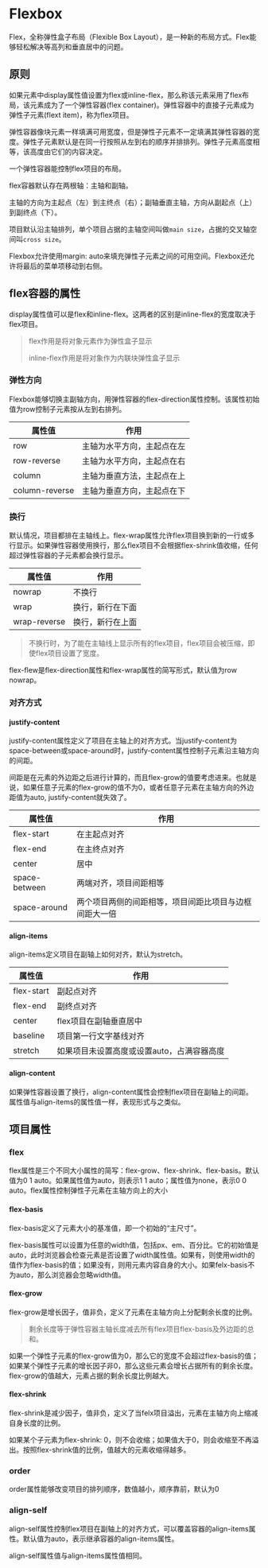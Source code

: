 # Flexbox

Flex，全称弹性盒子布局（Flexible Box Layout），是一种新的布局方式。Flex能够轻松解决等高列和垂直居中的问题。

## 原则

如果元素中display属性值设置为flex或inline-flex，那么称该元素采用了flex布局，该元素成为了一个弹性容器(flex container)。弹性容器中的直接子元素成为弹性子元素(flext item)，称为flex项目。

弹性容器像块元素一样填满可用宽度，但是弹性子元素不一定填满其弹性容器的宽度。弹性子元素默认是在同一行按照从左到右的顺序并排排列。弹性子元素高度相等，该高度由它们的内容决定。

一个弹性容器能控制flex项目的布局。

flex容器默认存在两根轴：主轴和副轴。

主轴的方向为主起点（左）到主终点（右）；副轴垂直主轴，方向从副起点（上）到副终点（下）。

项目默认沿主轴排列，单个项目占据的主轴空间叫做`main size`，占据的交叉轴空间叫`cross size`。

Flexbox允许使用margin: auto来填充弹性子元素之间的可用空间。Flexbox还允许将最后的菜单项移动到右侧。

## flex容器的属性

display属性值可以是flex和inline-flex。这两者的区别是inline-flex的宽度取决于flex项目。

> flex作用是将对象元素作为弹性盒子显示
>
> inline-flex作用是将对象作为内联块弹性盒子显示

### 弹性方向

Flexbox能够切换主副轴方向，用弹性容器的flex-direction属性控制。该属性初始值为row控制子元素按从左到右排列。

| 属性值         | 作用                       |
| -------------- | -------------------------- |
| row            | 主轴为水平方向，主起点在左 |
| row-reverse    | 主轴为水平方向，主起点在右 |
| column         | 主轴为垂直方法，主起点在上 |
| column-reverse | 主轴为垂直方向，主起点在下 |

### 换行

默认情况，项目都排在主轴线上。flex-wrap属性允许flex项目换到新的一行或多行显示。如果弹性容器使用换行，那么flex项目不会根据flex-shrink值收缩，任何超过弹性容器的子元素都会换行显示。

| 属性值       | 作用             |
| ------------ | ---------------- |
| nowrap       | 不换行           |
| wrap         | 换行，新行在下面 |
| wrap-reverse | 换行，新行在上面 |

> 不换行时，为了能在主轴线上显示所有的flex项目，flex项目会被压缩，即使flex项目设置了宽度。

flex-flew是flex-direction属性和flex-wrap属性的简写形式，默认值为row nowrap。

### 对齐方式

#### justify-content

justify-content属性定义了项目在主轴上的对齐方式。当justify-content为space-between或space-around时，justify-content属性控制子元素沿主轴方向的间距。

间距是在元素的外边距之后进行计算的，而且flex-grow的值要考虑进来。也就是说，如果任意子元素的flex-grow的值不为0，或者任意子元素在主轴方向的外边距值为auto, justify-content就失效了。

| 属性值        | 作用                                                   |
| ------------- | ------------------------------------------------------ |
| flex-start    | 在主起点对齐                                           |
| flex-end      | 在主终点对齐                                           |
| center        | 居中                                                   |
| space-between | 两端对齐，项目间距相等                                 |
| space-around  | 两个项目两侧的间距相等，项目间距比项目与边框间距大一倍 |

#### align-items

align-items定义项目在副轴上如何对齐，默认为stretch。

| 属性值     | 作用                                       |
| ---------- | ------------------------------------------ |
| flex-start | 副起点对齐                                 |
| flex-end   | 副终点对齐                                 |
| center     | flex项目在副轴垂直居中                     |
| baseline   | 项目第一行文字基线对齐                     |
| stretch    | 如果项目未设置高度或设置auto，占满容器高度 |

#### align-content

如果弹性容器设置了换行，align-content属性会控制flex项目在副轴上的间距。属性值与align-items的属性值一样，表现形式与之类似。

## 项目属性

### flex

flex属性是三个不同大小属性的简写：flex-grow、flex-shrink、flex-basis。默认值为0 1 auto。如果属性值为auto，则表示1 1 auto；属性值为none，表示0 0 auto。flex属性控制弹性子元素在主轴方向上的大小

#### flex-basis

flex-basis定义了元素大小的基准值，即一个初始的“主尺寸”。

flex-basis属性可以设置为任意的width值，包括px、em、百分比。它的初始值是auto，此时浏览器会检查元素是否设置了width属性值。如果有，则使用width的值作为flex-basis的值；如果没有，则用元素内容自身的大小。如果felx-basis不为auto，那么浏览器会忽略width值。

#### flex-grow

flex-grow是增长因子，值非负，定义了元素在主轴方向上分配剩余长度的比例。

> 剩余长度等于弹性容器主轴长度减去所有flex项目flex-basis及外边距的总和。

如果一个弹性子元素的flex-grow值为0，那么它的宽度不会超过flex-basis的值；如果某个弹性子元素的增长因子非0，那么这些元素会增长占据所有的剩余长度。flex-grow的值越大，元素占据的剩余长度比例越大。

#### flex-shrink

flex-shrink是减少因子，值非负，定义了当felx项目溢出，元素在主轴方向上缩减自身长度的比例。

如果某个子元素为flex-shrink: 0，则不会收缩；如果值大于0，则会收缩至不再溢出。按照flex-shrink值的比例，值越大的元素收缩得越多。

### order

order属性能够改变项目的排列顺序，数值越小，顺序靠前，默认为0

### align-self

align-self属性控制flex项目在副轴上的对齐方式，可以覆盖容器的align-items属性。默认值为auto，表示继承容器的align-items属性。

align-self属性值与align-items属性值相同。